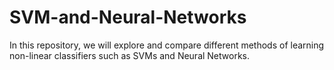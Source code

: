 # SVM-and-Neural-Networks
In this repository, we will explore and compare different methods of learning non-linear classifiers such as SVMs and Neural Networks.
